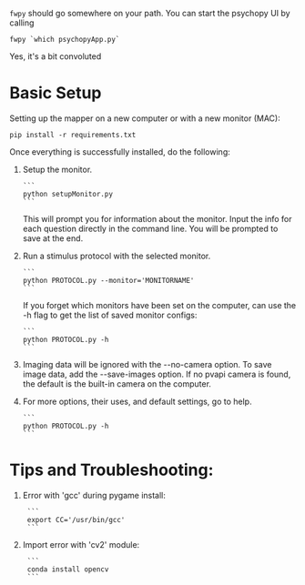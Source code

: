 
`fwpy` should go somewhere on your path.  You can start the psychopy UI by calling 

```
fwpy `which psychopyApp.py`

```

Yes, it's a bit convoluted

# Basic Setup
Setting up the mapper on a new computer or with a new monitor (MAC):

```
pip install -r requirements.txt
```

Once everything is successfully installed, do the following:

1.  Setup the monitor.

		```
		python setupMonitor.py
		```

	This will prompt you for information about the monitor. Input the info for each question directly in the command line.
	You will be prompted to save at the end.

2.  Run a stimulus protocol with the selected monitor.

		```
		python PROTOCOL.py --monitor='MONITORNAME'
		```

	If you forget which monitors have been set on the computer, can use the -h flag to get the list of saved monitor configs:

		```
		python PROTOCOL.py -h
		```

3.  Imaging data will be ignored with the --no-camera option. To save image data, add the --save-images option. If no pvapi camera is found, the default is the built-in camera on the computer.

4.  For more options, their uses, and default settings, go to help.

		```
		python PROTOCOL.py -h
		```

# Tips and Troubleshooting:

1. Error with 'gcc' during pygame install:

		```
		export CC='/usr/bin/gcc' 
		```

2. Import error with 'cv2' module:

		```
		conda install opencv
		```